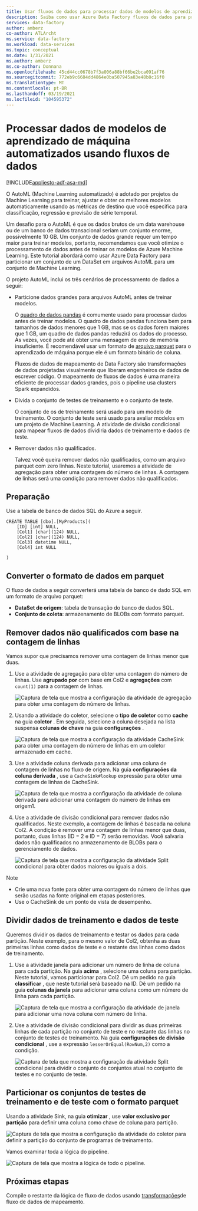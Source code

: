 ```yaml
---
title: Usar fluxos de dados para processar dados de modelos de aprendizado automático de máquina (AutoML)
description: Saiba como usar Azure Data Factory fluxos de dados para processar dados de modelos de aprendizado automático de máquina (AutoML).
services: data-factory
author: amberz
co-author: ATLArcht
ms.service: data-factory
ms.workload: data-services
ms.topic: conceptual
ms.date: 1/31/2021
ms.author: amberz
ms.co-author: Donnana
ms.openlocfilehash: 45cd44cc0678b7f3a006a88bf66be2bca091af76
ms.sourcegitcommit: 772eb9c6684dd4864e0ba507945a83e48b8c16f0
ms.translationtype: MT
ms.contentlocale: pt-BR
ms.lasthandoff: 03/19/2021
ms.locfileid: "104595372"
---
```

# <a name="process-data-from-automated-machine-learning-models-by-using-data-flows"></a>Processar dados de modelos de aprendizado de máquina automatizados usando fluxos de dados

[!INCLUDE[appliesto-adf-asa-md](includes/appliesto-adf-asa-md.md)]

O AutoML (Machine Learning automatizado) é adotado por projetos de Machine Learning para treinar, ajustar e obter os melhores modelos automaticamente usando as métricas de destino que você especifica para classificação, regressão e previsão de série temporal.

Um desafio para o AutoML é que os dados brutos de um data warehouse ou de um banco de dados transacional seriam um conjunto enorme, possivelmente 10 GB. Um conjunto de dados grande requer um tempo maior para treinar modelos, portanto, recomendamos que você otimize o processamento de dados antes de treinar os modelos de Azure Machine Learning. Este tutorial abordará como usar Azure Data Factory para particionar um conjunto de um DataSet em arquivos AutoML para um conjunto de Machine Learning.

O projeto AutoML inclui os três cenários de processamento de dados a seguir:

* Particione dados grandes para arquivos AutoML antes de treinar modelos.

     O [quadro de dados pandas](https://pandas.pydata.org/pandas-docs/stable/getting_started/overview.html) é comumente usado para processar dados antes de treinar modelos. O quadro de dados pandas funciona bem para tamanhos de dados menores que 1 GB, mas se os dados forem maiores que 1 GB, um quadro de dados pandas reduzirá os dados do processo. Às vezes, você pode até obter uma mensagem de erro de memória insuficiente. É recomendável usar um formato de [arquivo parquet](https://parquet.apache.org/) para o aprendizado de máquina porque ele é um formato binário de coluna.
    
     Fluxos de dados de mapeamento de Data Factory são transformações de dados projetadas visualmente que liberam engenheiros de dados de escrever código. O mapeamento de fluxos de dados é uma maneira eficiente de processar dados grandes, pois o pipeline usa clusters Spark expandidos.

* Divida o conjunto de testes de treinamento e o conjunto de teste.
    
    O conjunto de os de treinamento será usado para um modelo de treinamento. O conjunto de teste será usado para avaliar modelos em um projeto de Machine Learning. A atividade de divisão condicional para mapear fluxos de dados dividiria dados de treinamento e dados de teste.

* Remover dados não qualificados.

    Talvez você queira remover dados não qualificados, como um arquivo parquet com zero linhas. Neste tutorial, usaremos a atividade de agregação para obter uma contagem do número de linhas. A contagem de linhas será uma condição para remover dados não qualificados.

## <a name="preparation"></a>Preparação

Use a tabela de banco de dados SQL do Azure a seguir.

```
CREATE TABLE [dbo].[MyProducts](
    [ID] [int] NULL,
    [Col1] [char](124) NULL,
    [Col2] [char](124) NULL,
    [Col3] datetime NULL,
    [Col4] int NULL

) 

```

## <a name="convert-data-format-to-parquet"></a>Converter o formato de dados em parquet

O fluxo de dados a seguir converterá uma tabela de banco de dado SQL em um formato de arquivo parquet:

- **DataSet de origem**: tabela de transação do banco de dados SQL.
- **Conjunto de coleta**: armazenamento de BLOBs com formato parquet.

## <a name="remove-unqualified-data-based-on-row-count"></a>Remover dados não qualificados com base na contagem de linhas

Vamos supor que precisamos remover uma contagem de linhas menor que duas.

1. Use a atividade de agregação para obter uma contagem do número de linhas. Use **agrupado por** com base em Col2 e **agregações** com `count(1)` para a contagem de linhas.

    ![Captura de tela que mostra a configuração da atividade de agregação para obter uma contagem do número de linhas.](./media/scenario-dataflow-process-data-aml-models/aggregate-activity-addrowcount.png)

1. Usando a atividade do coletor, selecione o **tipo de coletor** como **cache** na guia **coletor** . Em seguida, selecione a coluna desejada na lista suspensa **colunas de chave** na guia **configurações** .

    ![Captura de tela que mostra a configuração da atividade CacheSink para obter uma contagem do número de linhas em um coletor armazenado em cache.](./media/scenario-dataflow-process-data-aml-models/cachesink-activity-addrowcount.png)

1. Use a atividade coluna derivada para adicionar uma coluna de contagem de linhas no fluxo de origem. Na guia **configurações da coluna derivada** , use a `CacheSink#lookup` expressão para obter uma contagem de linhas de CacheSink.

    ![Captura de tela que mostra a configuração da atividade de coluna derivada para adicionar uma contagem do número de linhas em origem1.](./media/scenario-dataflow-process-data-aml-models/derived-column-activity-rowcount-source-1.png)

1. Use a atividade de divisão condicional para remover dados não qualificados. Neste exemplo, a contagem de linhas é baseada na coluna Col2. A condição é remover uma contagem de linhas menor que duas, portanto, duas linhas (ID = 2 e ID = 7) serão removidas. Você salvaria dados não qualificados no armazenamento de BLOBs para o gerenciamento de dados.

    ![Captura de tela que mostra a configuração da atividade Split condicional para obter dados maiores ou iguais a dois.](./media/scenario-dataflow-process-data-aml-models/conditionalsplit-greater-or-equal-than-2.png)

> [!NOTE]
>    * Crie uma nova fonte para obter uma contagem do número de linhas que serão usadas na fonte original em etapas posteriores.
>    * Use o CacheSink de um ponto de vista de desempenho.

## <a name="split-training-data-and-test-data"></a>Dividir dados de treinamento e dados de teste

Queremos dividir os dados de treinamento e testar os dados para cada partição. Neste exemplo, para o mesmo valor de Col2, obtenha as duas primeiras linhas como dados de teste e o restante das linhas como dados de treinamento.

1. Use a atividade janela para adicionar um número de linha de coluna para cada partição. Na guia **acima** , selecione uma coluna para partição. Neste tutorial, vamos particionar para Col2. Dê um pedido na guia **classificar** , que neste tutorial será baseado na ID. Dê um pedido na guia **colunas da janela** para adicionar uma coluna como um número de linha para cada partição.

    ![Captura de tela que mostra a configuração da atividade de janela para adicionar uma nova coluna com número de linha.](./media/scenario-dataflow-process-data-aml-models/window-activity-add-row-number.png)

1. Use a atividade de divisão condicional para dividir as duas primeiras linhas de cada partição no conjunto de teste e no restante das linhas no conjunto de testes de treinamento. Na guia **configurações de divisão condicional** , use a expressão `lesserOrEqual(RowNum,2)` como a condição.

    ![Captura de tela que mostra a configuração da atividade Split condicional para dividir o conjunto de conjuntos atual no conjunto de testes e no conjunto de teste.](./media/scenario-dataflow-process-data-aml-models/split-training-dataset-test-dataset.png)

## <a name="partition-the-training-and-test-datasets-with-parquet-format"></a>Particionar os conjuntos de testes de treinamento e de teste com o formato parquet

Usando a atividade Sink, na guia **otimizar** , use **valor exclusivo por partição** para definir uma coluna como chave de coluna para partição.

![Captura de tela que mostra a configuração da atividade do coletor para definir a partição do conjunto de programas de treinamento.](./media/scenario-dataflow-process-data-aml-models/partition-training-dataset-sink.png)

Vamos examinar toda a lógica do pipeline.

![Captura de tela que mostra a lógica de todo o pipeline.](./media/scenario-dataflow-process-data-aml-models/entire-pipeline.png)

## <a name="next-steps"></a>Próximas etapas

Compile o restante da lógica de fluxo de dados usando [transformações](concepts-data-flow-overview.md)de fluxo de dados de mapeamento.
